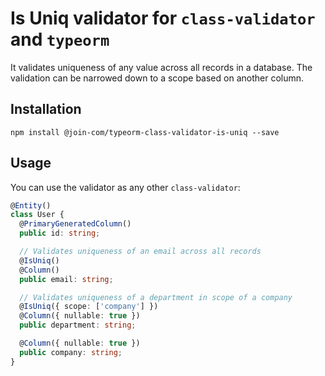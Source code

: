 # Is Uniq validator for `class-validator` and `typeorm`

It validates uniqueness of any value across all records in a database. The validation can be narrowed down to a scope based on another column.

## Installation

```
npm install @join-com/typeorm-class-validator-is-uniq --save
```

## Usage

You can use the validator as any other `class-validator`:

```ts
@Entity()
class User {
  @PrimaryGeneratedColumn()
  public id: string;

  // Validates uniqueness of an email across all records
  @IsUniq()
  @Column()
  public email: string;

  // Validates uniqueness of a department in scope of a company
  @IsUniq({ scope: ['company'] })
  @Column({ nullable: true })
  public department: string;

  @Column({ nullable: true })
  public company: string;
}
```

